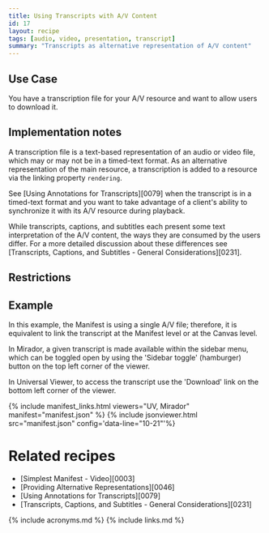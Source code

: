 ```yaml
---
title: Using Transcripts with A/V Content
id: 17
layout: recipe
tags: [audio, video, presentation, transcript]
summary: "Transcripts as alternative representation of A/V content"
---
```



## Use Case

You have a transcription file for your A/V resource and want to allow users to download it. 

## Implementation notes

A transcription file is a text-based representation of an audio or video file, which may or may not be in a timed-text format. As an alternative representation of the main resource, a transcription is added to a resource via the linking property `rendering`.

See [Using Annotations for Transcripts][0079] when the transcript is in a timed-text format and you want to take advantage of a client's ability to synchronize it with its A/V resource during playback.

While transcripts, captions, and subtitles each present some text interpretation of the A/V content, the ways they are consumed by the users differ. For a more detailed discussion about these differences see [Transcripts, Captions, and Subtitles - General Considerations][0231].

## Restrictions

## Example

In this example, the Manifest is using a single A/V file; therefore, it is equivalent to link the transcript at the Manifest level or at the Canvas level.

In Mirador, a given transcript is made available within the sidebar menu, which can be toggled open by using the 'Sidebar toggle' (hamburger) button on the top left corner of the viewer.

In Universal Viewer, to access the transcript use the 'Download' link on the bottom left corner of the viewer.

{% include manifest_links.html viewers="UV, Mirador" manifest="manifest.json" %}
{% include jsonviewer.html src="manifest.json" config='data-line="10-21"'%}

# Related recipes

- [Simplest Manifest - Video][0003]
- [Providing Alternative Representations][0046]
- [Using Annotations for Transcripts][0079]
- [Transcripts, Captions, and Subtitles - General Considerations][0231]

{% include acronyms.md %}
{% include links.md %}

